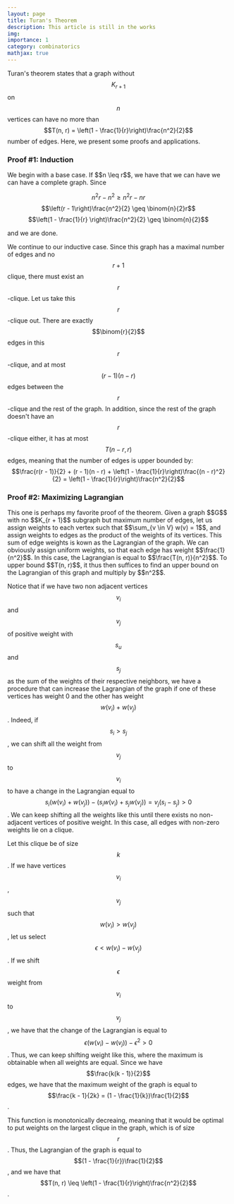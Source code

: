 ```yaml
---
layout: page
title: Turan's Theorem
description: This article is still in the works
img: 
importance: 1
category: combinatorics
mathjax: true
---
```

Turan's theorem states that a graph without $$K_{r + 1}$$ on $$n$$ vertices can have no more than $$T(n, r) = \left(1 - \frac{1}{r}\right)\frac{n^2}{2}$$ number of edges. Here, we present some proofs and applications.

<h3> Proof #1: Induction </h3>
We begin with a base case. If $$n \leq r$$, we have that we can have we can have a complete graph. Since

$$n^2r - n^2 \geq n^2r - nr$$
$$\left(r - 1\right)\frac{n^2}{2} \geq \binom{n}{2}r$$
$$\left(1 - \frac{1}{r} \right)\frac{n^2}{2} \geq \binom{n}{2}$$

and we are done.

We continue to our inductive case. Since this graph has a maximal number of edges and no $$r + 1$$ clique, there must exist an $$r$$-clique. Let us take this $$r$$-clique out. There are exactly $$\binom{r}{2}$$ edges in this $$r$$-clique, and at most $$(r - 1)(n - r)$$ edges between the $$r$$-clique and the rest of the graph. In addition, since the rest of the graph doesn't have an $$r$$-clique either, it has at most $$T(n - r, r)$$ edges, meaning that the number of edges is upper bounded by:
$$\frac{r(r - 1)}{2} + (r - 1)(n - r) + \left(1 - \frac{1}{r}\right)\frac{(n - r)^2}{2} = \left(1 - \frac{1}{r}\right)\frac{n^2}{2}$$

<h3> Proof #2: Maximizing Lagrangian </h3>
This one is perhaps my favorite proof of the theorem. Given a graph $$G$$ with no $$K_{r + 1}$$ subgraph but maximum number of edges, let us assign weights to each vertex such that $$\sum_{v \in V} w(v) = 1$$, and assign weights to edges as the product of the weights of its vertices. This sum of edge weights is kown as the Lagrangian of the graph. We can obviously assign uniform weights, so that each edge has weight $$\frac{1}{n^2}$$. In this case, the Lagrangian is equal to $$\frac{T(n, r)}{n^2}$$. To upper bound $$T(n, r)$$, it thus then suffices to find an upper bound on the Lagrangian of this graph and multiply by $$n^2$$.

Notice that if we have two non adjacent vertices $$v_i$$ and $$v_j$$ of positive weight with $$s_u$$ and $$s_j$$ as the sum of the weights of their respective neighbors, we have a procedure that can increase the Lagrangian of the graph if one of these vertices has weight 0 and the other has weight $$w(v_i) + w(v_j)$$. Indeed, if $$s_i > s_j$$, we can shift all the weight from $$v_j$$ to $$v_i$$ to have a change in the Lagrangian equal to $$s_i(w(v_i) + w(v_j)) - (s_iw(v_i) + s_jw(v_j))  = v_j(s_i - s_j) > 0$$. We can keep shifting all the weights like this until there exists no non-adjacent vertices of positive weight. In this case, all edges with non-zero weights lie on a clique.

Let this clique be of size $$k$$. If we have vertices $$v_i$$, $$v_j$$ such that $$w(v_i) > w(v_j)$$, let us select $$\epsilon < w(v_i) - w(v_j)$$. If we shift $$\epsilon$$ weight from $$v_i$$ to $$v_j$$, we have that the change of the Lagrangian is equal to $$\epsilon(w(v_i) - w(v_j)) - \epsilon^2 > 0$$. Thus, we can keep shifting weight like this, where the maximum is obtainable when all weights are equal. Since we have $$\frac{k(k - 1)}{2}$$ edges, we have that the maximum weight of the graph is equal to $$\frac{k - 1}{2k} = (1 - \frac{1}{k})\frac{1}{2}$$.

This function is monotonically decreaing, meaning that it would be optimal to put weights on the largest clique in the graph, which is of size $$r$$. Thus, the Lagrangian of the graph is equal to $$(1 - \frac{1}{r})\frac{1}{2}$$, and we have that $$T(n, r) \leq \left(1 - \frac{1}{r}\right)\frac{n^2}{2}$$.